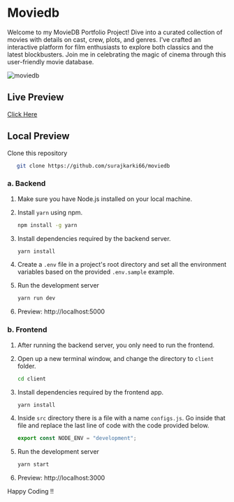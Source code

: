 # Moviedb
Welcome to my MovieDB Portfolio Project! Dive into a curated collection of movies with details on cast, crew, plots, and genres. I've crafted an interactive platform for film enthusiasts to explore both classics and the latest blockbusters. Join me in celebrating the magic of cinema through this user-friendly movie database.

![moviedb](https://user-images.githubusercontent.com/50628520/137638074-a94db396-e678-4920-b901-fdaf5fb971cd.png)

## Live Preview
[Click Here](https://moviedb6.netlify.app/)

## Local Preview
Clone this repository
```bash
   git clone https://github.com/surajkarki66/moviedb
```
### a. Backend
1. Make sure you have Node.js installed on your local machine.
2. Install `yarn` using npm.
   ```bash
   npm install -g yarn
   ```
3. Install dependencies required by the backend server.
   ```bash
   yarn install
   ```
4. Create a `.env` file in a project's root directory and set all the environment variables based on the provided `.env.sample` example.
   
5. Run the development server
   ```bash
   yarn run dev
   ```
6. Preview: http://localhost:5000

### b. Frontend
1. After running the backend server, you only need to run the frontend.
2. Open up a new terminal window, and change the directory to `client` folder.
   ```bash
   cd client
   ```
3. Install dependencies required by the frontend app.
   ```bash
   yarn install
   ```
4. Inside `src` directory there is a file with a name `configs.js`. Go inside that file and replace the last line of code with the code provided below.
    ```js
   export const NODE_ENV = "development";
   ```
   
5. Run the development server
   ```bash
   yarn start
   ```
6. Preview: http://localhost:3000
   
Happy Coding !!
